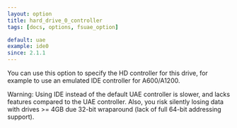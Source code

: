 ```yaml
---
layout: option
title: hard_drive_0_controller
tags: [docs, options, fsuae_option]

default: uae
example: ide0
since: 2.1.1
---
```


You can use this option to specify the HD controller for this drive, for
example to use an emulated IDE controller for A600/A1200.

Warning: Using IDE instead of the default UAE controller is slower, and
lacks features compared to the UAE controller. Also, you risk silently
losing data with drives >= 4GB due 32-bit wraparound (lack of full 64-bit
addressing support).
